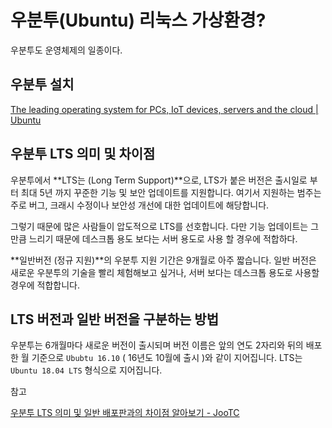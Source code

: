 



# 우분투(Ubuntu) 리눅스 가상환경?



우분투도 운영체제의 일종이다.

## 우분투 설치

[The leading operating system for PCs, IoT devices, servers and the cloud | Ubuntu](https://ubuntu.com/#download)

## 우분투 LTS 의미 및 차이점

우분투에서 **LTS는 (Long Term Support)**으로, LTS가 붙은 버전은 출시일로 부터 최대 5년 까지 꾸준한 기능 및 보안 업데이트를 지원합니다. 여기서 지원하는 범주는 주로 버그, 크래시 수정이나 보안성 개선에 대한 업데이트에 해당합니다.

그렇기 때문에 많은 사람들이 압도적으로 LTS를 선호합니다. 다만 기능 업데이트는 그만큼 느리기 때문에 데스크톱 용도 보다는 서버 용도로 사용 할 경우에 적합하다.

**일반버전 (정규 지원)**의 우분투 지원 기간은 9개월로 아주 짧습니다. 일반 버전은 새로운 우분투의 기술을 빨리 체험해보고 싶거나, 서버 보다는 데스크톱 용도로 사용할 경우에 적합합니다.

## LTS 버전과 일반 버전을 구분하는 방법

우분투는 6개월마다 새로운 버전이 출시되며 버전 이름은 앞의 연도 2자리와 뒤의 배포한 월 기준으로 `Ububtu 16.10` ( 16년도 10월에 출시 )와 같이 지어집니다. LTS는 `Ubuntu 18.04 LTS` 형식으로 지어집니다.

참고

[우분투 LTS 의미 및 일반 배포판과의 차이점 알아보기 - JooTC](https://jootc.com/p/201905102810)
